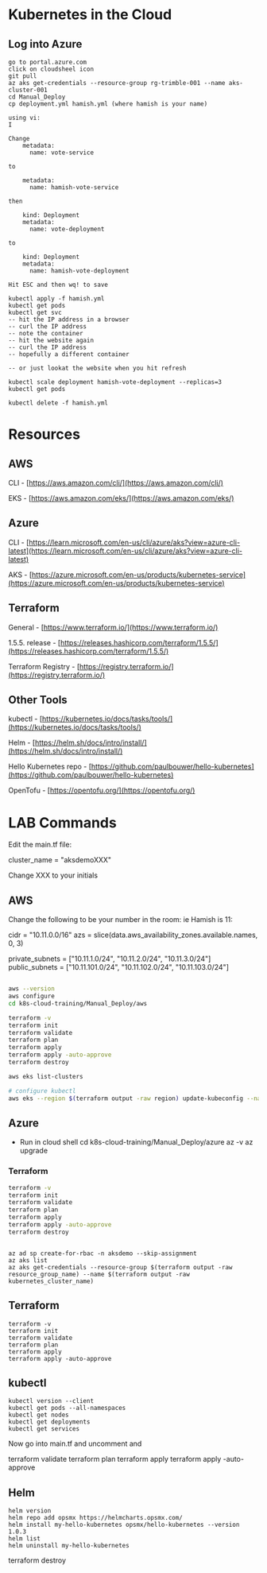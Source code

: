 # Kubernetes in the Cloud

## Log into Azure

``` text
go to portal.azure.com
click on cloudsheel icon
git pull
az aks get-credentials --resource-group rg-trimble-001 --name aks-cluster-001
cd Manual_Deploy
cp deployment.yml hamish.yml (where hamish is your name)

using vi:
I

Change
    metadata:
      name: vote-service

to 

    metadata:
      name: hamish-vote-service

then

    kind: Deployment
    metadata:
      name: vote-deployment

to

    kind: Deployment
    metadata:
      name: hamish-vote-deployment

Hit ESC and then wq! to save

kubectl apply -f hamish.yml
kubectl get pods
kubectl get svc
-- hit the IP address in a browser
-- curl the IP address
-- note the container
-- hit the website again
-- curl the IP address
-- hopefully a different container

-- or just lookat the website when you hit refresh

kubectl scale deployment hamish-vote-deployment --replicas=3
kubectl get pods

kubectl delete -f hamish.yml

```

# Resources

## AWS

CLI - [https://aws.amazon.com/cli/](https://aws.amazon.com/cli/)

EKS - [https://aws.amazon.com/eks/](https://aws.amazon.com/eks/)

## Azure

CLI - [https://learn.microsoft.com/en-us/cli/azure/aks?view=azure-cli-latest](https://learn.microsoft.com/en-us/cli/azure/aks?view=azure-cli-latest)

AKS - [https://azure.microsoft.com/en-us/products/kubernetes-service](https://azure.microsoft.com/en-us/products/kubernetes-service)

## Terraform

General - [https://www.terraform.io/](https://www.terraform.io/)

1.5.5. release - [https://releases.hashicorp.com/terraform/1.5.5/](https://releases.hashicorp.com/terraform/1.5.5/)

Terraform Registry - [https://registry.terraform.io/](https://registry.terraform.io/)

## Other Tools

kubectl - [https://kubernetes.io/docs/tasks/tools/](https://kubernetes.io/docs/tasks/tools/)

Helm - [https://helm.sh/docs/intro/install/](https://helm.sh/docs/intro/install/)

Hello Kubernetes repo - [https://github.com/paulbouwer/hello-kubernetes](https://github.com/paulbouwer/hello-kubernetes)

OpenTofu - [https://opentofu.org/](https://opentofu.org/)

# LAB Commands

Edit the main.tf file:

cluster_name = "aksdemoXXX"

Change XXX to your initials

## AWS

Change the following to be your number in the room:  ie Hamish is 11:

  cidr = "10.11.0.0/16"
  azs  = slice(data.aws_availability_zones.available.names, 0, 3)

  private_subnets = ["10.11.1.0/24", "10.11.2.0/24", "10.11.3.0/24"]
  public_subnets  = ["10.11.101.0/24", "10.11.102.0/24", "10.11.103.0/24"]


``` bash

aws --version
aws configure
cd k8s-cloud-training/Manual_Deploy/aws

terraform -v
terraform init
terraform validate
terraform plan
terraform apply
terraform apply -auto-approve
terraform destroy

aws eks list-clusters

# configure kubectl
aws eks --region $(terraform output -raw region) update-kubeconfig --name $(terraform output -raw cluster_name)
```

## Azure

- Run in cloud shell
cd k8s-cloud-training/Manual_Deploy/azure
az -v
az upgrade

### Terraform

``` bash
terraform -v
terraform init
terraform validate
terraform plan
terraform apply
terraform apply -auto-approve
terraform destroy
```

```

az ad sp create-for-rbac -n aksdemo --skip-assignment
az aks list
az aks get-credentials --resource-group $(terraform output -raw resource_group_name) --name $(terraform output -raw kubernetes_cluster_name)
```

## Terraform

```
terraform -v
terraform init
terraform validate
terraform plan
terraform apply
terraform apply -auto-approve
```

## kubectl

```
kubectl version --client
kubectl get pods --all-namespaces
kubectl get nodes
kubectl get deployments
kubectl get services
```

Now go into main.tf and uncomment and 

terraform validate
terraform plan
terraform apply
terraform apply -auto-approve

## Helm

```
helm version
helm repo add opsmx https://helmcharts.opsmx.com/
helm install my-hello-kubernetes opsmx/hello-kubernetes --version 1.0.3
helm list
helm uninstall my-hello-kubernetes
```

terraform destroy